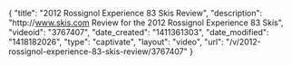 {
    "title": "2012 Rossignol Experience 83 Skis Review",
    "description": "http:\/\/www.skis.com Review for the 2012 Rossignol Experience 83 Skis",
    "videoid": "3767407",
    "date_created": "1411361303",
    "date_modified": "1418182026",
    "type": "captivate",
    "layout": "video",
    "url": "\/v\/2012-rossignol-experience-83-skis-review\/3767407"
}